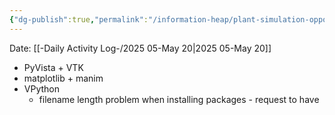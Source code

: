 ```yaml
---
{"dg-publish":true,"permalink":"/information-heap/plant-simulation-opportunities/","noteIcon":"","created":"2025-05-20T11:41:30.434-05:00"}
---
```


Date: [[-Daily Activity Log-/2025 05-May 20\|2025 05-May 20]]


- PyVista + VTK
- matplotlib + manim
- VPython
	- filename length problem when installing packages - request to have 